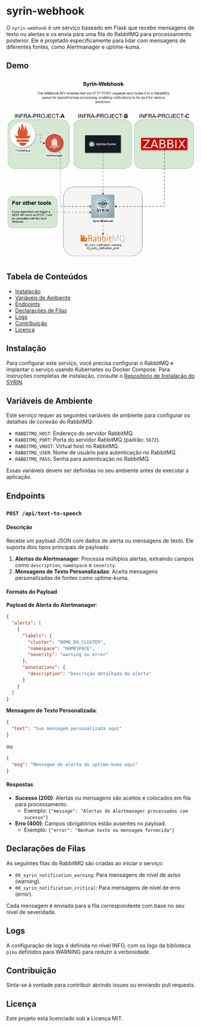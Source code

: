 
# syrin-webhook

O `syrin-webhook` é um serviço baseado em Flask que recebe mensagens de texto ou alertas e os envia para uma fila do RabbitMQ para processamento posterior. Ele é projetado especificamente para lidar com mensagens de diferentes fontes, como Alertmanager e uptime-kuma.

## Demo

![Application Demo](./diagram/Syrin-Webhook.gif)

## Tabela de Conteúdos
- [Instalação](#instalação)
- [Variáveis de Ambiente](#variáveis-de-ambiente)
- [Endpoints](#endpoints)
- [Declarações de Filas](#declarações-de-filas)
- [Logs](#logs)
- [Contribuição](#contribuição)
- [Licença](#licença)

## Instalação

Para configurar este serviço, você precisa configurar o RabbitMQ e implantar o serviço usando Kubernetes ou Docker Compose. Para instruções completas de instalação, consulte o [Repositório de Instalação do SYRIN](https://github.com/syrin-alert/syrin-install).

## Variáveis de Ambiente

Este serviço requer as seguintes variáveis de ambiente para configurar os detalhes de conexão do RabbitMQ:

- `RABBITMQ_HOST`: Endereço do servidor RabbitMQ.
- `RABBITMQ_PORT`: Porta do servidor RabbitMQ (padrão: `5672`).
- `RABBITMQ_VHOST`: Virtual host no RabbitMQ.
- `RABBITMQ_USER`: Nome de usuário para autenticação no RabbitMQ.
- `RABBITMQ_PASS`: Senha para autenticação no RabbitMQ.

Essas variáveis devem ser definidas no seu ambiente antes de executar a aplicação.

## Endpoints

### `POST /api/text-to-speech`

#### Descrição
Recebe um payload JSON com dados de alerta ou mensagens de texto. Ele suporta dois tipos principais de payloads:

1. **Alertas do Alertmanager**: Processa múltiplos alertas, extraindo campos como `description`, `namespace` e `severity`.
2. **Mensagens de Texto Personalizadas**: Aceita mensagens personalizadas de fontes como uptime-kuma.

#### Formato do Payload

**Payload de Alerta do Alertmanager**:

```json
{
  "alerts": [
    {
      "labels": {
        "cluster": "NOME_DO_CLUSTER",
        "namespace": "NAMESPACE",
        "severity": "warning ou error"
      },
      "annotations": {
        "description": "Descrição detalhada do alerta"
      }
    }
  ]
}
```

**Mensagem de Texto Personalizada**:

```json
{
  "text": "Sua mensagem personalizada aqui"
}
```

ou

```json
{
  "msg": "Mensagem de alerta do uptime-kuma aqui"
}
```

#### Respostas

- **Sucesso (200)**: Alertas ou mensagens são aceitos e colocados em fila para processamento.
  - Exemplo: `{"message": "Alertas do Alertmanager processados com sucesso"}`
- **Erro (400)**: Campos obrigatórios estão ausentes no payload.
  - Exemplo: `{"error": "Nenhum texto ou mensagem fornecida"}`

## Declarações de Filas

As seguintes filas do RabbitMQ são criadas ao iniciar o serviço:

- `00_syrin_notification_warning`: Para mensagens de nível de aviso (warning).
- `00_syrin_notification_critical`: Para mensagens de nível de erro (error).

Cada mensagem é enviada para a fila correspondente com base no seu nível de severidade.

## Logs

A configuração de logs é definida no nível INFO, com os logs da biblioteca `pika` definidos para WARNING para reduzir a verbosidade.

## Contribuição

Sinta-se à vontade para contribuir abrindo issues ou enviando pull requests.

## Licença

Este projeto está licenciado sob a Licença MIT.
